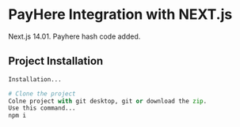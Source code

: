 
# PayHere Integration with NEXT.js 

Next.js 14.01.
Payhere hash code added.
 
## Project Installation

```python
Installation...

# Clone the project
Colne project with git desktop, git or download the zip.
Use this command...
npm i 
